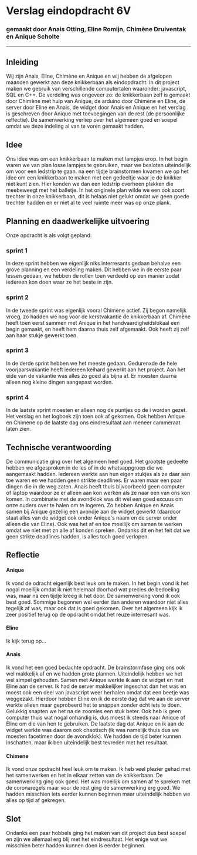 # Verslag eindopdracht 6V
### gemaakt door Anais Otting, Eline Romijn, Chimène Druiventak en Anique Scholte

---

## Inleiding
Wij zijn Anais, Eline, Chimène en Anique en wij hebben de afgelopen maanden gewerkt aan deze knikkerbaan als eindopdracht. In dit project maken we gebruik van verschillende computertalen waaronder: javascript, SQL en C++. De verdeling was ongeveer zo: de knikkerbaan zelf is gemaakt door Chimène met hulp van Anique, de arduino door Chimène en Eline, de server door Eline en Anais, de widget door Anais en Anique en het verslag is geschreven door Anique met toevoegingen van de rest (de persoonlijke reflectie). De samenwerking verliep over het algemeen goed en soepel omdat we deze indeling al van te voren gemaakt hadden.



## Idee
Ons idee was om een knikkerbaan te maken met lampjes erop. In het begin waren we van plan losse lampjes te gebruiken, maar we besloten uiteindelijk om voor een ledstrip te gaan. na een tijdje brainstormen kwamen we op het idee om een knikkerbaan te maken met een gedeeltje waar je de knikker niet kunt zien. Hier konden we dan een ledstrip overheen plakken die meebeweegt met het balletje. In het originele plan wilde we een ook soort trechter in onze knikkerbaan, dit is helaas niet gelukt omdat we geen goede trechter hadden en er niet al te veel ruimte meer was op onze plank.


## Planning en daadwerkelijke uitvoering
Onze opdracht is als volgt gepland:

### sprint 1
In deze sprint hebben we eigenlijk niks interresants gedaan behalve een grove planning en een verdeling maken. Dit hebben we in de eerste paar lessen gedaan, we hebben de rollen toen verdeeld op een manier zodat iedereen kon doen waar ze het beste in zijn.
### sprint 2
In de tweede sprint was eigenlijk vooral Chimène actief. Zij begon namelijk vroeg, zo hadden we nog voor de kerstvakantie de knikkerbaan af. Chimène heeft toen eerst sammen met Anique in het handvaardigheidslokaal een begin gemaakt, en heeft hem daarna thuis zelf  afgemaakt. Ook heeft zij zelf aan haar stukje gewerkt toen.
### sprint 3
In de derde sprint hebben we het meeste gedaan. Gedurenxde de hele voorjaarsvakantie heeft iedereen keihard gewerkt aan het project. Aan het eide van de vakantie was alles zo goed als bijna af. Er moesten daarna alleen nog kleine dingen aangepast worden. 
### sprint 4
In de laatste sprint moesten er alleen nog de puntjes op de i worden gezet. Het verslag en het logboek zijn toen ook af gekomen. Ook hebben Anique en Chimene op de laatste dag ons eindresultaat aan meneer cammeraat laten zien.


## Technische verantwoording
De communicatie ging over het algemeen heel goed. Het grootste gedeelte hebben we afgesproken in de les of in de whatsappgroep die we aangemaakt hadden. Iedereen werkte aan hun eigen stukjes als ze daar aan toe waren en we hadden geen strikte deadlines. Er waren maar een paar dingen die in de weg zaten. Anais heeft thuis bijvoorbeeld geen computer of laptop waardoor ze er alleen aan kon werken als ze naar een van ons kon komen. In combinatie met de avondklok was dit wel een goed excuus om onze ouders over te halen om te logeren. Zo hebben Anique en Anais samen bij Anique gezellig een avondje aan de widget gewerkt (daardoor staat alles van de widget ook onder Anique's naam en de server onder alleen die van Eline). Ook was het af en toe moeilijk om samen te werken omdat we niet met zn alle af konden spreken. Ondanks dit en het feit dat we geen strikte deadlines hadden, is alles toch goed verlopen.



## Reflectie
#### Anique
Ik vond de odracht eigenlijk best leuk om te maken. In het begin vond ik het nogal moeilijk omdat ik niet helemaal doorhad wat precies de bedoeling was, maar na een tijdje kreeg ik het door. De samenwerking vond ik ook best goed. Sommige begonnen wel eerder dan anderen waardoor niet alles tegelijk af was, maar ook dat is goed gekomen. Over het algemeen kijk ik zeer positief terug op de opdracht omdat het reuze interresant was.

#### Eline
Ik kijk terug op...

#### Anais
Ik vond het een goed bedachte opdracht. De brainstormfase ging ons ook wel makkelijk af en we hadden grote plannen. Uiteindelijk hebben we het wel simpel gehouden. Samen met Anique werkte ik aan de widget en met Eline aan de server. Ik had de server makkelijker ingeschat dan het was en moest ook een deel van javascript weer herhalen omdat dat een beetje was weggezakt. Hierdoor hebben Eline en ik de eerste dag dat we aan de server werkte alleen maar geprobeerd het te snappen zonder echt iets te doen. Gelukkig snapten we het na de zoomles een stuk beter. Ook heb ik geen computer thuis wat nogal onhandig is, dus moest ik steeds naar Anique of Eline om die van hen te gebruiken. De laatste dag dat Anique en ik aan de widget werkte was daarom ook chaotisch (ik was namelijk thuis dus we moesten facetimen door de avondklok). We hadden de tijd beter kunnen inschatten, maar ik ben uiteindelijk best tevreden met het resultaat.

#### Chimene
Ik vond onze opdracht heel leuk om te maken. Ik heb veel plezier gehad met het samenwerken en het in elkaar zetten van de knikkerbaan. De samenwerking ging ook goed. Het was moeilijk om samen af te spreken met de coronaregels maar voor de rest ging de samenwerking erg goed. We hadden misschien iets eerder kunnen beginnen maar uiteindelijk hebben we alles op tijd af gekregen. 



## Slot
Ondanks een paar hobbels ging het maken van dit project dus best soepel en zijn we allemaal erg blij met het eindresultaat. Het enige wat we misschien beter hadden kunnen doen is eerder beginnen.
